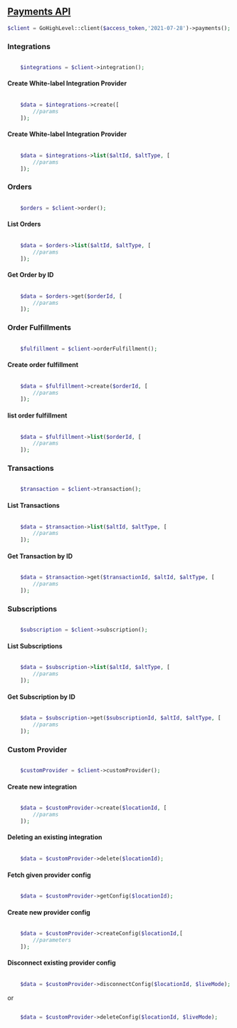 ## [Payments API](https://highlevel.stoplight.io/docs/integrations/ad461c1eb08ab-payments-api)

```php
$client = GoHighLevel::client($access_token,'2021-07-28')->payments();
```

### Integrations
```php

    $integrations = $client->integration();
```

#### Create White-label Integration Provider

```php

    $data = $integrations->create([
        //params
    ]);
```

#### Create White-label Integration Provider

```php

    $data = $integrations->list($altId, $altType, [
        //params
    ]);
```


### Orders
```php

    $orders = $client->order();
```

#### List Orders

```php

    $data = $orders->list($altId, $altType, [
        //params
    ]);
```

#### Get Order by ID

```php

    $data = $orders->get($orderId, [
        //params
    ]);
```



### Order Fulfillments
```php

    $fulfillment = $client->orderFulfillment();
```


#### Create order fulfillment

```php

    $data = $fulfillment->create($orderId, [
        //params
    ]);
```


#### list order fulfillment

```php

    $data = $fulfillment->list($orderId, [
        //params
    ]);
```



### Transactions
```php

    $transaction = $client->transaction();
```

#### List Transactions

```php

    $data = $transaction->list($altId, $altType, [
        //params
    ]);
```


#### Get Transaction by ID

```php

    $data = $transaction->get($transactionId, $altId, $altType, [
        //params
    ]);
```



### Subscriptions
```php

    $subscription = $client->subscription();
```

#### List Subscriptions

```php

    $data = $subscription->list($altId, $altType, [
        //params
    ]);
```

#### Get Subscription by ID

```php

    $data = $subscription->get($subscriptionId, $altId, $altType, [
        //params
    ]);
```


### Custom Provider
```php

    $customProvider = $client->customProvider();
```

#### Create new integration

```php

    $data = $customProvider->create($locationId, [
        //params
    ]);
```

#### Deleting an existing integration

```php

    $data = $customProvider->delete($locationId);
```


#### Fetch given provider config

```php

    $data = $customProvider->getConfig($locationId);
```


#### Create new provider config

```php

    $data = $customProvider->createConfig($locationId,[
        //parameters
    ]);
```


#### Disconnect existing provider config

```php

    $data = $customProvider->disconnectConfig($locationId, $liveMode);
```
or

```php

    $data = $customProvider->deleteConfig($locationId, $liveMode);
```

